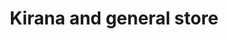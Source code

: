 ---
title: "Kirana and general store"
url: /hyderabad/kirana-and-general-store-subashnagar/
shop: shop
---
